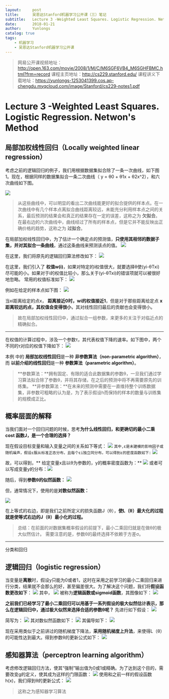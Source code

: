 ```yaml
---
layout:     post
title:      吴恩达Stanford机器学习公开课（三）笔记
subtitle:   Lecture 3 -Weighted Least Squares. Logistic Regression. Netwon's Method 
date:       2018-01-21
author:     Yunlongs
catalog: true
tags:
    - 机器学习
    - 吴恩达Stanford机器学习公开课
---
```


>网易公开课视频地址：http://open.163.com/movie/2008/1/M/C/M6SGF6VB4_M6SGHFBMC.html?frm=record
课程主页地址：http://cs229.stanford.edu/
课程讲义下载地址：https://yunlongs-1253041399.cos.ap-chengdu.myqcloud.com/image/Stanford/cs229-notes1.pdf

#  Lecture 3 -Weighted Least Squares. Logistic Regression. Netwon's Method 
## 局部加权线性回归（Locally weighted linear regression）
考虑之前的逻辑回归的例子，我们用根据数据集拟合除了一条一次曲线，如下图1。现在，根据同样的数据集拟合一条二次曲线（ y = θ0 + θ1x + θ2x^2），和六次曲线如下图。

![](https://yunlongs-1253041399.cos.ap-chengdu.myqcloud.com/image/Stanford/stanford-lecture-3-1.jpg)

>从这些曲线中，可以明显的看出二次曲线能更好的拟合提供的样本点。在一次曲线中有几个样本点离拟合曲线距离较远，未能充分利用样本点之间的关系，最后预测的结果会和真正的结果存在一定的误差，这称之为 **欠拟合**。在最右边的六次曲线中，曲线经过了所有的样本点，但是它并不能反映出正确价格的趋势，这称之为 **过拟合**。


在局部加权线性回归中，为了估计一个确定点的预测值，**只使用其相邻的数据子集，并对其拟合一条曲线**，通过这条曲线来预测该点的值。
![](https://yunlongs-1253041399.cos.ap-chengdu.myqcloud.com/image/Stanford/stanford-lecture-3-5.jpg)


在这里，我们将原先的逻辑回归算法修改如下：
![](https://yunlongs-1253041399.cos.ap-chengdu.myqcloud.com/image/Stanford/stanford-lecture-3-2.jpg)

在这里，我们引入了 **权值w(i)**，如果对特定的i权值很大，就要选择θ使(yi-θTxi)尽可能的小。如果对于i的权值比较小，那么关于(yi-θTxi)的错误项就可以被很好地忽略。
常用的权值标准如下：
![](https://yunlongs-1253041399.cos.ap-chengdu.myqcloud.com/image/Stanford/stanford-lecture-3-4.jpg)

例如在给定的样本点如下图：
![](https://yunlongs-1253041399.cos.ap-chengdu.myqcloud.com/image/Stanford/stanford-lecture-3-6.jpg)

当xi距离给定的点x， **距离接近0时，wi的权值接近1**，但是对于那些距离给定点 **x距离较远的点，其权值会变得很小**，其对线性回归最后的贡献也会变得很小。
>故在局部加权线性回归中，通过拟合一组参数，来更多的关注于对临近点的精确拟合。

----
在权值的计算过程中，涉及一个参数τ，其代表权值下降的速率。如下图中，两个不同的τ对应的权值下降如下：
![](https://yunlongs-1253041399.cos.ap-chengdu.myqcloud.com/image/Stanford/stanford-lecture-3-7.jpg)


本例 中的 **局部加权线性回归**是一种 **非参数算法（non-parametric algorithm）**，而 **以前介绍的线性回归**是一种 **参数算法（parametric algorithm）**。
> **参数算法：**拥有固定、有限的适合此数据集的参数θ，一旦我们通过学习算法拟合除了参数θ，并将其存储，在之后的预测中将不再需要原先的训练集。
>**非参数算法：**在未来的预测中需要在一直维持整个训练数据集，非参数可粗略的认为是，为了表示假设h而保持的样本的数量与训练集的规模成正比。

## 概率层面的解释
当我们面对一个回归问题的时候，思考**为什么线性回归，和更确切的最小二乘 cost 函数J，是一个合理的选择？**

现在假设目标变量和输入变量之间的关系如下等式：
![](https://yunlongs-1253041399.cos.ap-chengdu.myqcloud.com/image/Stanford/stanford-lecture-3-8.jpg)
`其中,ε是未建模的影响因子或随机噪声，假设ε服从标准正态分布，且每个εi独立同分布，可以得到ε的密度函数如下:`
![](https://yunlongs-1253041399.cos.ap-chengdu.myqcloud.com/image/Stanford/stanford-lecture-3-9.jpg)

故，可以得到，** 给定变量x且以θ为参数的，y的概率密度函数为：**
![](https://yunlongs-1253041399.cos.ap-chengdu.myqcloud.com/image/Stanford/stanford-lecture-3-10.jpg)
或者可以写成变量y的分布：![](https://yunlongs-1253041399.cos.ap-chengdu.myqcloud.com/image/Stanford/stanford-lecture-3-11.jpg)

随后，得到**参数θ的似然函数：**
![](https://yunlongs-1253041399.cos.ap-chengdu.myqcloud.com/image/Stanford/stanford-lecture-3-12.jpg)

但，通常情况下，使用的是**对数似然函数：**

![](https://yunlongs-1253041399.cos.ap-chengdu.myqcloud.com/image/Stanford/stanford-lecture-3-13.jpg)

在上等式的右边，即是我们之前所定义的损失函数J（θ），**使L（θ）最大化的过程就是使等式右边的J（θ）最小化的过程。**
>总结：在前面的对数据集概率假设的前提下，最小二乘回归就是在做θ的极大似然估计。
需要注意的是，参数θ的最终选择不依赖于方差σ。

----
分类和回归
## 逻辑回归（logistic regression）
当变量是**离散**时，假设y只能为0或者1，这时在采用之前学习的最小二乘回归来进行分类，结果就不会那么的好，甚至偏差很大。为了解决这个问题，我们将**假设函数更改如下**：
![](https://yunlongs-1253041399.cos.ap-chengdu.myqcloud.com/image/Stanford/stanford-lecture-3-14.jpg)
其中，
![](https://yunlongs-1253041399.cos.ap-chengdu.myqcloud.com/image/Stanford/stanford-lecture-3-15.jpg)
被称为**逻辑函数或sigmoid函数**，其图像如下：
![](https://yunlongs-1253041399.cos.ap-chengdu.myqcloud.com/image/Stanford/stanford-lecture-3-16.jpg)

**之前我们已经学习了最小二乘回归可以用基于一系列假设的极大似然估计表示，那么在逻辑回归中，通过极大似然来选择合适的参数θ呢？**
先进行如下假设：
![](https://yunlongs-1253041399.cos.ap-chengdu.myqcloud.com/image/Stanford/stanford-lecture-3-17.jpg)

简写为：
![](https://yunlongs-1253041399.cos.ap-chengdu.myqcloud.com/image/Stanford/stanford-lecture-3-18.jpg)
其对数似然函数如下：
![](https://yunlongs-1253041399.cos.ap-chengdu.myqcloud.com/image/Stanford/stanford-lecture-3-19.jpg)
其偏导如下：
![](https://yunlongs-1253041399.cos.ap-chengdu.myqcloud.com/image/Stanford/stanford-lecture-3-20.jpg)

现在采用类似于之前讲过的随机梯度下降法，**采用随机梯度上升法**，来使得L（θ）的可能性达到最大。得到参数θ的更新公式如下：
![](https://yunlongs-1253041399.cos.ap-chengdu.myqcloud.com/image/Stanford/stanford-lecture-3-22.jpg)


## 感知器算法（perceptron learning algorithm）
考虑修改逻辑回归方法，使其“强制”输出值为0或1或精确。为了达到这个目的，需要改变g的定义，使其成为这样的门限函数：
![](https://yunlongs-1253041399.cos.ap-chengdu.myqcloud.com/image/Stanford/stanford-lecture-3-23.jpg)
使用和之前一样的假设函数h(x)，我们得到θ的更新公式：
![](https://yunlongs-1253041399.cos.ap-chengdu.myqcloud.com/image/Stanford/stanford-lecture-3-24.jpg)
>这称之为感知器学习算法